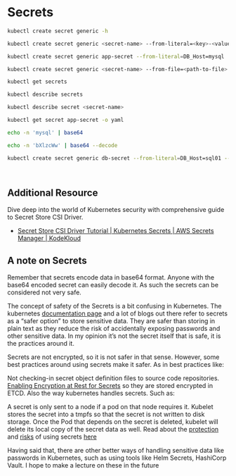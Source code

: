 # Secrets
```bash
kubectl create secret generic -h

kubectl create secret generic <secret-name> --from-literal=<key>-<value>

kubectl create secret generic app-secret --from-literal=DB_Host=mysql

kubectl create secret generic <secret-name> --from-file=<path-to-file>

kubectl get secrets

kubectl describe secrets

kubectl describe secret <secret-name>

kubectl get secret app-secret -o yaml

echo -n 'mysql' | base64

echo -n 'bXlzcWw' | base64 --decode 

kubectl create secret generic db-secret --from-literal=DB_Host=sql01 --from-literal=DB_User=root --from-literal=DB_Password=password123

 
```
## Additional Resource
Dive deep into the world of Kubernetes security with comprehensive guide to Secret Store CSI Driver.

- [Secret Store CSI Driver Tutorial | Kubernetes Secrets | AWS Secrets Manager | KodeKloud](https://www.youtube.com/watch?v=MTnQW9MxnRI)


## A note on Secrets
Remember that secrets encode data in base64 format. Anyone with the base64 encoded secret can easily decode it. As such the secrets can be considered not very safe.

The concept of safety of the Secrets is a bit confusing in Kubernetes. The kubernetes [documentation page](https://kubernetes.io/docs/concepts/configuration/secret/) and a lot of blogs out there refer to secrets as a “safer option” to store sensitive data. They are safer than storing in plain text as they reduce the risk of accidentally exposing passwords and other sensitive data. In my opinion it’s not the secret itself that is safe, it is the practices around it.

Secrets are not encrypted, so it is not safer in that sense. However, some best practices around using secrets make it safer. As in best practices like:

Not checking-in secret object definition files to source code repositories.
[Enabling Encryption at Rest for Secrets](https://kubernetes.io/docs/tasks/administer-cluster/encrypt-data/) so they are stored encrypted in ETCD.
Also the way kubernetes handles secrets. Such as:

A secret is only sent to a node if a pod on that node requires it.
Kubelet stores the secret into a tmpfs so that the secret is not written to disk storage.
Once the Pod that depends on the secret is deleted, kubelet will delete its local copy of the secret data as well.
Read about the [protection](https://kubernetes.io/docs/concepts/configuration/secret/#protections) and [risks](https://kubernetes.io/docs/concepts/configuration/secret/#risks) of using secrets [here](https://kubernetes.io/docs/concepts/configuration/secret/#risks)

Having said that, there are other better ways of handling sensitive data like passwords in Kubernetes, such as using tools like Helm Secrets, HashiCorp Vault. I hope to make a lecture on these in the future
